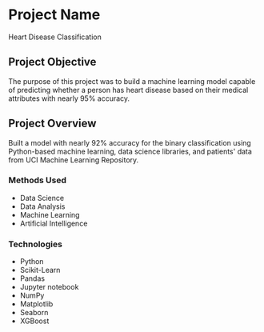 # Project Name
Heart Disease Classification

## Project Objective
The purpose of this project was to build a machine learning model capable of predicting whether a person has heart disease based on their medical attributes with nearly 95% accuracy. 

## Project Overview
Built a model with nearly 92% accuracy for the binary classification using Python-based machine learning, data science libraries, and patients' data from UCI Machine Learning Repository. 

### Methods Used
* Data Science
* Data Analysis
* Machine Learning
* Artificial Intelligence

### Technologies
* Python
* Scikit-Learn
* Pandas
* Jupyter notebook
* NumPy
* Matplotlib
* Seaborn
* XGBoost
